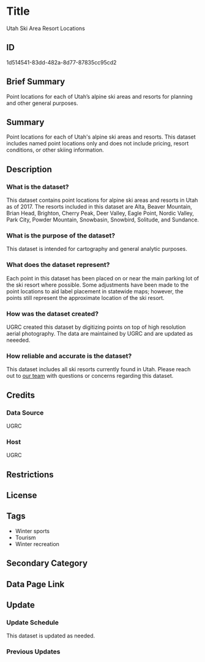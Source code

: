 # Title

Utah Ski Area Resort Locations

## ID

1d514541-83dd-482a-8d77-87835cc95cd2

## Brief Summary

Point locations for each of Utah’s alpine ski areas and resorts for planning and other general purposes.

## Summary

Point locations for each of Utah's alpine ski areas and resorts. This dataset includes named point locations only and does not include pricing, resort conditions, or other skiing information.

## Description

### What is the dataset?

This dataset contains point locations for alpine ski areas and resorts in Utah as of 2017. The resorts included in this dataset are Alta, Beaver Mountain, Brian Head, Brighton, Cherry Peak, Deer Valley, Eagle Point, Nordic Valley, Park City, Powder Mountain, Snowbasin, Snowbird, Solitude, and Sundance.

### What is the purpose of the dataset?

This dataset is intended for cartography and general analytic purposes.

### What does the dataset represent?

Each point in this dataset has been placed on or near the main parking lot of the ski resort where possible. Some adjustments have been made to the point locations to aid label placement in statewide maps; however, the points still represent the approximate location of the ski resort.

### How was the dataset created?

UGRC created this dataset by digitizing points on top of high resolution aerial photography. The data are maintained by UGRC and are updated as neeeded.

### How reliable and accurate is the dataset?

This dataset includes all ski resorts currently found in Utah. Please reach out to [our team](https://gis.utah.gov/contact/) with questions or concerns regarding this dataset.

## Credits

### Data Source

UGRC

### Host

UGRC

## Restrictions

## License

## Tags

- Winter sports
- Tourism
- Winter recreation

## Secondary Category

## Data Page Link

## Update

### Update Schedule

This dataset is updated as needed.

### Previous Updates

